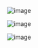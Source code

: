 ![image](https://github.com/user-attachments/assets/5c623084-78a4-41ec-93c4-a17f97524293)

![image](https://github.com/user-attachments/assets/f6e6ada5-dca1-49f2-9249-7525b1807468)

![image](https://github.com/user-attachments/assets/b1717ebc-f250-4bd4-9152-dfbbbe16d5c9)
